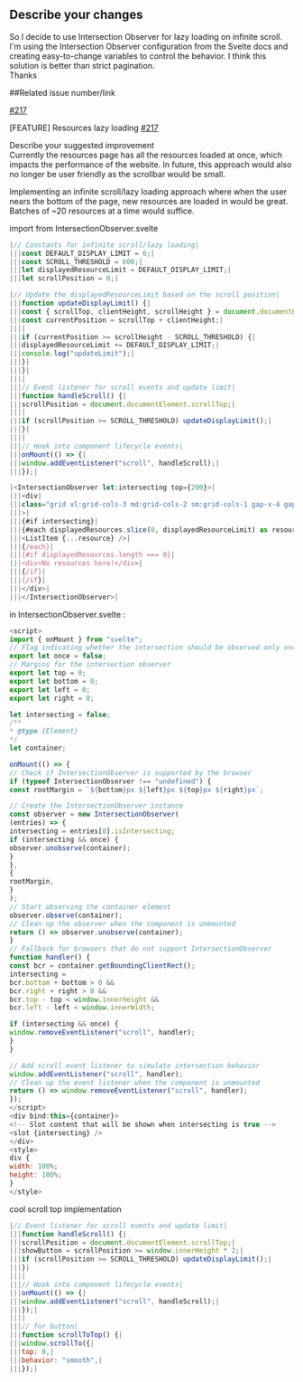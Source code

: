 ## Describe your changes

So I decide to use Intersection Observer for lazy loading on infinite scroll. I'm using the Intersection Observer configuration from the Svelte docs and creating easy-to-change variables to control the behavior. I think this solution is better than strict pagination.  
Thanks

##Related issue number/link

[#217](https://github.com/ClimateTown/knowledge-hub/issues/217)

[FEATURE] Resources lazy loading [#217](https://github.com/ClimateTown/knowledge-hub/issues/217)

Describe your suggested improvement  
Currently the resources page has all the resources loaded at once, which impacts the performance of the website. In future, this approach would also no longer be user friendly as the scrollbar would be small.

Implementing an infinite scroll/lazy loading approach where when the user nears the bottom of the page, new resources are loaded in would be great. Batches of ~20 resources at a time would suffice.

import from IntersectionObserver.svelte
```js
|// Constants for infinite scroll/lazy loading|
|||const DEFAULT_DISPLAY_LIMIT = 6;|
|||const SCROLL_THRESHOLD = 600;|
|||let displayedResourceLimit = DEFAULT_DISPLAY_LIMIT;|
|||let scrollPosition = 0;|
```
```js
|// Update the displayedResourceLimit based on the scroll position|
|||function updateDisplayLimit() {|
|||const { scrollTop, clientHeight, scrollHeight } = document.documentElement;|
|||const currentPosition = scrollTop + clientHeight;|
||||
|||if (currentPosition >= scrollHeight - SCROLL_THRESHOLD) {|
|||displayedResourceLimit += DEFAULT_DISPLAY_LIMIT;|
|||console.log("updateLimit");|
|||}|
|||}|
||||
|||// Event listener for scroll events and update limit|
|||function handleScroll() {|
|||scrollPosition = document.documentElement.scrollTop;|
||||
|||if (scrollPosition >= SCROLL_THRESHOLD) updateDisplayLimit();|
|||}|
||||
|||// Hook into component lifecycle events|
|||onMount(() => {|
|||window.addEventListener("scroll", handleScroll);|
|||});|
```

```js
|<IntersectionObserver let:intersecting top={200}>|
|||<div|
|||class="grid xl:grid-cols-3 md:grid-cols-2 sm:grid-cols-1 gap-x-4 gap-y-4 mt-3"|
|||>|
|||{#if intersecting}|
|||{#each displayedResources.slice(0, displayedResourceLimit) as resource}|
|||<ListItem {...resource} />|
|||{/each}|
|||{#if displayedResources.length === 0}|
|||<div>No resources here!</div>|
|||{/if}|
|||{/if}|
|||</div>|
|||</IntersectionObserver>|
```

in IntersectionObserver.svelte :
```js
<script>
import { onMount } from "svelte";
// Flag indicating whether the intersection should be observed only once
export let once = false;
// Margins for the intersection observer
export let top = 0;
export let bottom = 0;
export let left = 0;
export let right = 0;

let intersecting = false;
/**
* @type {Element}
*/
let container;

onMount(() => {
// Check if IntersectionObserver is supported by the browser
if (typeof IntersectionObserver !== "undefined") {
const rootMargin = `${bottom}px ${left}px ${top}px ${right}px`;

// Create the IntersectionObserver instance
const observer = new IntersectionObserver(
(entries) => {
intersecting = entries[0].isIntersecting;
if (intersecting && once) {
observer.unobserve(container);
}
},
{
rootMargin,
}
);
// Start observing the container element
observer.observe(container);
// Clean up the observer when the component is unmounted
return () => observer.unobserve(container);
}
// Fallback for browsers that do not support IntersectionObserver
function handler() {
const bcr = container.getBoundingClientRect();
intersecting =
bcr.bottom + bottom > 0 &&
bcr.right + right > 0 &&
bcr.top - top < window.innerHeight &&
bcr.left - left < window.innerWidth;

if (intersecting && once) {
window.removeEventListener("scroll", handler);
}
}

// Add scroll event listener to simulate intersection behavior
window.addEventListener("scroll", handler);
// Clean up the event listener when the component is unmounted
return () => window.removeEventListener("scroll", handler);
});
</script>
<div bind:this={container}>
<!-- Slot content that will be shown when intersecting is true -->
<slot {intersecting} />
</div>
<style>
div {
width: 100%;
height: 100%;
}
</style>
```

cool scroll top implementation
```js
|// Event listener for scroll events and update limit|
|||function handleScroll() {|
|||scrollPosition = document.documentElement.scrollTop;|
|||showButton = scrollPosition >= window.innerHeight * 2;|
|||if (scrollPosition >= SCROLL_THRESHOLD) updateDisplayLimit();|
|||}|
||||
|||// Hook into component lifecycle events|
|||onMount(() => {|
|||window.addEventListener("scroll", handleScroll);|
|||});|
||||
|||// for button|
|||function scrollToTop() {|
|||window.scrollTo({|
|||top: 0,|
|||behavior: "smooth",|
|||});|
```

